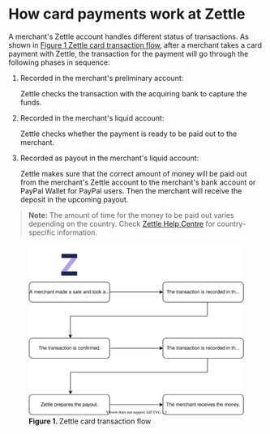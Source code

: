 How card payments work at Zettle
===
A merchant's Zettle account handles different status of transactions. As shown in [Figure 1 Zettle card transaction flow](#Zettle-card-transaction-flow), after a merchant takes a card payment with Zettle, the transaction for the payment will go through the following phases in sequence:
1. Recorded in the merchant's preliminary account:
 
   Zettle checks the transaction with the acquiring bank to capture the funds.
   
2. Recorded in the merchant's liquid account:

   Zettle checks whether the payment is ready to be paid out to the merchant.
   
3. Recorded as payout in the merchant's liquid account: 
  
   Zettle makes sure that the correct amount of money will be paid out from the merchant's Zettle account to the merchant's bank account or PayPal Wallet for PayPal users. Then the merchant will receive the deposit in the upcoming payout.
   
> **Note:** The amount of time for the money to be paid out varies depending on the country. Check [Zettle Help Centre](https://www.zettle.com/gb/help/articles/1084784-deposits) for country-specific information.

<figure ><img id="Zettle-card-transaction-flow" src="../images/Zettle-card-transaction-flow.svg" alt="This card transaction flow shows how Zettle handles card payments." >  <figcaption><b>Figure 1. </b>Zettle card transaction flow</figcaption></figure>

